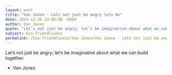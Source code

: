 ```yaml
---
layout: post
title: "Van Jones - Lets not just be angry lets be"
date: 2024-12-28 12:00:00 -0000
author: Van Jones
quote: "Let’s not just be angry; let’s be imaginative about what we can build together."
subject: Eco-friendliness
permalink: /Eco-friendliness/Van Jones/Van Jones - Lets not just be angry lets be
---
```


Let’s not just be angry; let’s be imaginative about what we can build together.

- Van Jones
